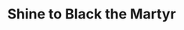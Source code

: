 ---
pid: CH967
title: Shine to Black the Martyr
location_transcription: City Hall/Municipal Building
zipcode: '19121'
outside_phl: 
neighborhood: Brewerytown
age: '37'
age_range: 30-39
instagram: 
image_file_name: CH_967.jpg
proposal_transcription: 
topic: African Americans,History,Violence,Race Ethnicity
topic_summary: 0, 0, 0, 0
type: Shrine
keywords_other: Shrine, Martyr, Black Martyr
credit: 
image_labels: 
twitter: 
facebook: 
permalink: "/monuments/ch967/"
layout: item-page
---